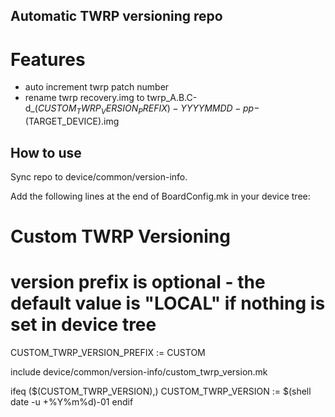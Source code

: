 ## Automatic TWRP versioning repo

# Features
* auto increment twrp patch number
* rename twrp recovery.img to twrp_A.B.C-d_$(CUSTOM_TWRP_VERSION_PREFIX)-YYYYMMDD-pp-$(TARGET_DEVICE).img

## How to use
Sync repo to device/common/version-info.

Add the following lines at the end of BoardConfig.mk in your device tree:

# Custom TWRP Versioning
# version prefix is optional - the default value is "LOCAL" if nothing is set in device tree
CUSTOM_TWRP_VERSION_PREFIX := CUSTOM

include device/common/version-info/custom_twrp_version.mk

ifeq ($(CUSTOM_TWRP_VERSION),)
CUSTOM_TWRP_VERSION := $(shell date -u +%Y%m%d)-01
endif

